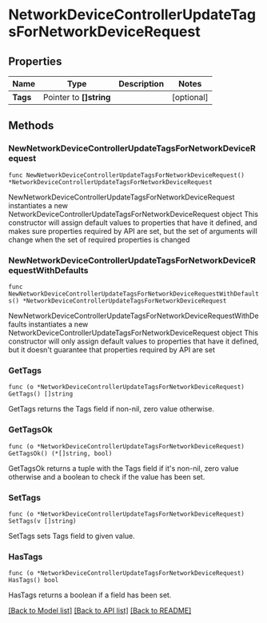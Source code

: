 # NetworkDeviceControllerUpdateTagsForNetworkDeviceRequest

## Properties

Name | Type | Description | Notes
------------ | ------------- | ------------- | -------------
**Tags** | Pointer to **[]string** |  | [optional] 

## Methods

### NewNetworkDeviceControllerUpdateTagsForNetworkDeviceRequest

`func NewNetworkDeviceControllerUpdateTagsForNetworkDeviceRequest() *NetworkDeviceControllerUpdateTagsForNetworkDeviceRequest`

NewNetworkDeviceControllerUpdateTagsForNetworkDeviceRequest instantiates a new NetworkDeviceControllerUpdateTagsForNetworkDeviceRequest object
This constructor will assign default values to properties that have it defined,
and makes sure properties required by API are set, but the set of arguments
will change when the set of required properties is changed

### NewNetworkDeviceControllerUpdateTagsForNetworkDeviceRequestWithDefaults

`func NewNetworkDeviceControllerUpdateTagsForNetworkDeviceRequestWithDefaults() *NetworkDeviceControllerUpdateTagsForNetworkDeviceRequest`

NewNetworkDeviceControllerUpdateTagsForNetworkDeviceRequestWithDefaults instantiates a new NetworkDeviceControllerUpdateTagsForNetworkDeviceRequest object
This constructor will only assign default values to properties that have it defined,
but it doesn't guarantee that properties required by API are set

### GetTags

`func (o *NetworkDeviceControllerUpdateTagsForNetworkDeviceRequest) GetTags() []string`

GetTags returns the Tags field if non-nil, zero value otherwise.

### GetTagsOk

`func (o *NetworkDeviceControllerUpdateTagsForNetworkDeviceRequest) GetTagsOk() (*[]string, bool)`

GetTagsOk returns a tuple with the Tags field if it's non-nil, zero value otherwise
and a boolean to check if the value has been set.

### SetTags

`func (o *NetworkDeviceControllerUpdateTagsForNetworkDeviceRequest) SetTags(v []string)`

SetTags sets Tags field to given value.

### HasTags

`func (o *NetworkDeviceControllerUpdateTagsForNetworkDeviceRequest) HasTags() bool`

HasTags returns a boolean if a field has been set.


[[Back to Model list]](../README.md#documentation-for-models) [[Back to API list]](../README.md#documentation-for-api-endpoints) [[Back to README]](../README.md)


